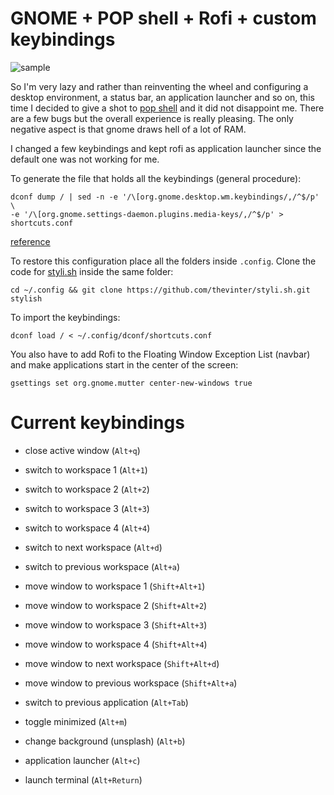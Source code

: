 # GNOME + POP shell + Rofi + custom keybindings

![sample](./images/sample.gif)

So I'm very lazy and rather than reinventing the wheel and configuring a desktop environment, a status bar, an application launcher and so on, this time I decided to give a shot to [pop shell](https://github.com/pop-os/shell) and it did not disappoint me.
There are a few bugs but the overall experience is really pleasing.
The only negative aspect is that gnome draws hell of a lot of RAM.

I changed a few keybindings and kept rofi as application launcher since the default one was not working for me.

To generate the file that holds all the keybindings (general procedure):
```
dconf dump / | sed -n -e '/\[org.gnome.desktop.wm.keybindings/,/^$/p' \
-e '/\[org.gnome.settings-daemon.plugins.media-keys/,/^$/p' > shortcuts.conf
```

[reference](https://askubuntu.com/questions/26056/where-are-gnome-keyboard-shortcuts-stored)

To restore this configuration place all the folders inside `.config`. Clone the code for [styli.sh](https://github.com/thevinter/styli.sh) inside the same folder:

```
cd ~/.config && git clone https://github.com/thevinter/styli.sh.git stylish
```

To import the keybindings:
```
dconf load / < ~/.config/dconf/shortcuts.conf
```

You also have to add Rofi to the Floating Window Exception List (navbar) and make applications start in the center of the screen:
```
gsettings set org.gnome.mutter center-new-windows true
```

# Current keybindings

- close active window (`Alt+q`)

- switch to workspace 1 (`Alt+1`)
- switch to workspace 2 (`Alt+2`)
- switch to workspace 3 (`Alt+3`)
- switch to workspace 4 (`Alt+4`)
- switch to next workspace (`Alt+d`)
- switch to previous workspace (`Alt+a`)

- move window to workspace 1 (`Shift+Alt+1`)
- move window to workspace 2 (`Shift+Alt+2`)
- move window to workspace 3 (`Shift+Alt+3`)
- move window to workspace 4 (`Shift+Alt+4`)
- move window to next workspace (`Shift+Alt+d`)
- move window to previous workspace (`Shift+Alt+a`)

- switch to previous application (`Alt+Tab`)

- toggle minimized (`Alt+m`)

- change background (unsplash) (`Alt+b`)

- application launcher (`Alt+c`)

- launch terminal (`Alt+Return`)